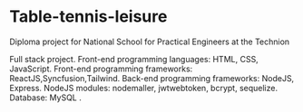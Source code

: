 # Table-tennis-leisure
Diploma project for National School for Practical Engineers at the Technion

Full stack project. 
Front-end programming languages: HTML, CSS, JavaScript.
Front-end programming frameworks: ReactJS,Syncfusion,Tailwind. 
Back-end programming frameworks: NodeJS, Express. 
NodeJS modules: nodemaller, jwtwebtoken, bcrypt, sequelize. 
Database: MySQL .
